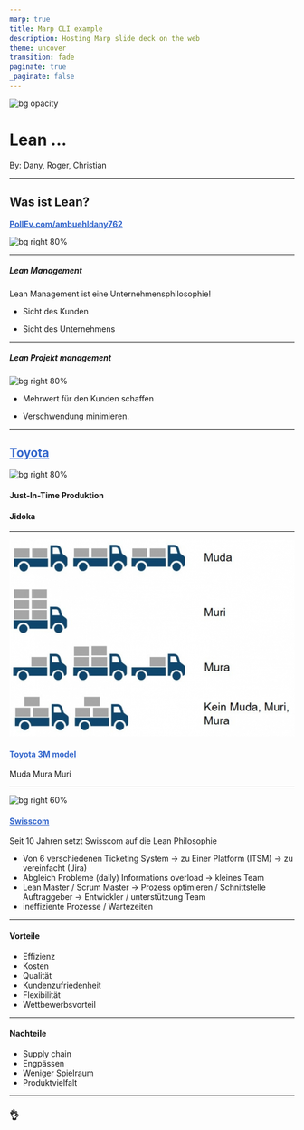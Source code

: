 ```yaml
---
marp: true
title: Marp CLI example
description: Hosting Marp slide deck on the web
theme: uncover
transition: fade
paginate: true
_paginate: false
---
```


![bg opacity](./assets/gradient.jpg)

# <!--fit--> Lean ...
By: Dany, Roger, Christian

<style scoped>a { color: #36c; }</style>

<!-- This is presenter note. You can write down notes through HTML comment. -->

---

## **Was ist Lean?**

<style scoped>a { color: #36c; }</style>

**[PollEv.com/ambuehldany762](https://pollev.com/ambuehldany762)**

![bg right 80%](https://images.computerwoche.de/bdb/1886339/890x.webp)

<!-- 
-schlank
-Einfachheit / in kürzester Zeit
-Bedürfnisse der Kunden
-niedrigen Kosten
-Standardisierung
-effizienz
-höchstes Tempo
-aufs wesentliche reduziert / Verschwendung vermeiden
-unnötige arbeiten und ineffizient prozesse eliminieren
-->

---

<!-- _backgroundColor: "#123" -->
<!-- _color: "#fff" -->

##### Lean Management

Lean Management ist eine Unternehmensphilosophie!

- Sicht des Kunden
  
- Sicht des Unternehmens

<!-- 
Bei der es um eine hocheffiziente Arbeitsorganisation, die alles Überflüssige reduziert oder weglässt.

Erfüllung des Kundenwunsches
Qualität
Verfügbarkeit
Preis
Sicht des Unternehmens

profitabel
Wettbewerbsfähigkeit
schlanke Prozesse
-->
---

##### Lean Projekt management

![bg right 80%](https://www.rupp-spritzguss.de/wp-content/uploads/2019/11/5S-Grafik-1024x683.jpg)


- Mehrwert für den Kunden schaffen

- Verschwendung minimieren.

<!-- 
Was sind die Anforderungen des Kunden bezüglich Support?
- Support gemäss Kundenvereinbarung.
Wie ist der Supportprozess heute, wie soll dieser in Zukunft aussehen?
- Eingangskanäle reduziert (Postfächer).
Massnahmen definieren, um den Soll Zustand zu erreichen
- Eingangkanäle reduzieren
Einzelen Steps auf Kunden ausgerichtet
- Automatisierung
KVP
- Team Regeln für Postfach handling
- Unnötige Emails reduziert
- Aufgaben automatisiert
- Dokumentation intern aufgebaut
- Templates erstellt
-->

---

##### 
## **[Toyota](https://de.wikipedia.org/wiki/Toyota-Produktionssystem)**
![bg right 80%](https://cdn.toyotaforklift.com/wp-content/uploads/2020/12/17093131/TLM.jpg)


#### Just-In-Time Produktion

#### Jidoka

<!-- 
 Just-In-Time: Statt grosse Lagerbestände wurde nur auf das notwendige beschränkt

Jidoka: bedeutet, dass Menschen, sobald ein Problem im Prozess auftritt, befugt sind, die Produktion zu stoppen.
-->
---

![bg right 60%](https://github.com/blro-ep/prj-methoden/raw/main/images/3M.png)

#### [Toyota 3M model](https://www.toyotaforklift.com/blog/what-is-toyota-lean-management)

Muda
Mura 
Muri

<!-- 
Muda: Sind alles Aktivitäten, die keinen Mehrwert haben und somit als Verschwendung gelten.
Muri: Dies ist auch ein Verlust, weil alles Überbeanspruchung verlangt. Hier ist das Risiko dass man so unter viel mehr Druck steht.
Mura: Das sind unausgeglichene Verluste wodurch als Folge einige Ressourcen überlastet sind und andere unterlastet.
-->

---

![bg right 60%](https://avatars.githubusercontent.com/u/5754111?s=280&v=4)

#### [Swisscom](https://www.linkedin.com/pulse/swisscom-mit-lean-award-2020-ausgezeichnet-thomas-m-walke/?originalSubdomain=de)

Seit 10 Jahren setzt Swisscom auf die Lean Philosophie

- Von 6 verschiedenen Ticketing System -> zu Einer Platform (ITSM) -> zu vereinfacht (Jira)
- Abgleich Probleme (daily) Informations overload -> kleines Team
- Lean Master / Scrum Master -> Prozess optimieren / Schnittstelle Auftraggeber -> Entwickler / unterstützung Team
- ineffiziente Prozesse / Wartezeiten

---

#### Vorteile

- Effizienz
- Kosten
- Qualität
- Kundenzufriedenheit
- Flexibilität
- Wettbewerbsvorteil

---
#### Nachteile

- Supply chain
- Engpässen 
- Weniger Spielraum
- Produktvielfalt

<!-- 
-Maske 
-Medikament 
-Automobilindustrie 
-Computerchips
-->

---
### <!--fit--> :ok_hand:

